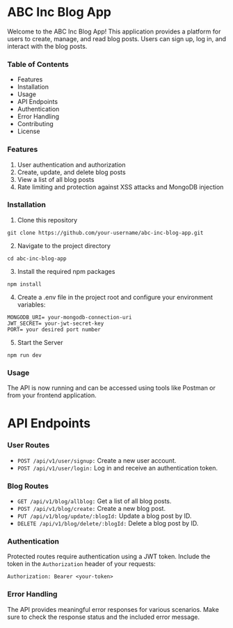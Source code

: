 # ABC Inc Blog App

Welcome to the ABC Inc Blog App! This application provides a platform for users to create, manage, and read blog posts. Users can sign up, log in, and interact with the blog posts.

### Table of Contents

* Features
* Installation
* Usage
* API Endpoints
* Authentication
* Error Handling
* Contributing
* License

### Features
1. User authentication and authorization
2. Create, update, and delete blog posts
3. View a list of all blog posts
4. Rate limiting and protection against XSS attacks and MongoDB injection

### Installation
1. Clone this repository
```
git clone https://github.com/your-username/abc-inc-blog-app.git
```
2. Navigate to the project directory
  ```
cd abc-inc-blog-app
```
3. Install the required npm packages
  ```
npm install
```
4. Create a .env file in the project root and configure your environment variables:
  ```
MONGODB_URI= your-mongodb-connection-uri
JWT_SECRET= your-jwt-secret-key
PORT= your desired port number
```
5. Start the Server
  ```
npm run dev
```
### Usage
The API is now running and can be accessed using tools like Postman or from your frontend application.
# API Endpoints

 ### User Routes
* `POST /api/v1/user/signup:` Create a new user account.
* `POST /api/v1/user/login:` Log in and receive an authentication token.

### Blog Routes
* `GET /api/v1/blog/allblog:` Get a list of all blog posts.
* `POST /api/v1/blog/create:` Create a new blog post.
* `PUT /api/v1/blog/update/:blogId:` Update a blog post by ID.
* `DELETE /api/v1/blog/delete/:blogId:` Delete a blog post by ID.

### Authentication
Protected routes require authentication using a JWT token. Include the token in the `Authorization` header of your requests:
 ```
Authorization: Bearer <your-token>
```
### Error Handling
The API provides meaningful error responses for various scenarios. Make sure to check the response status and the included error message.
